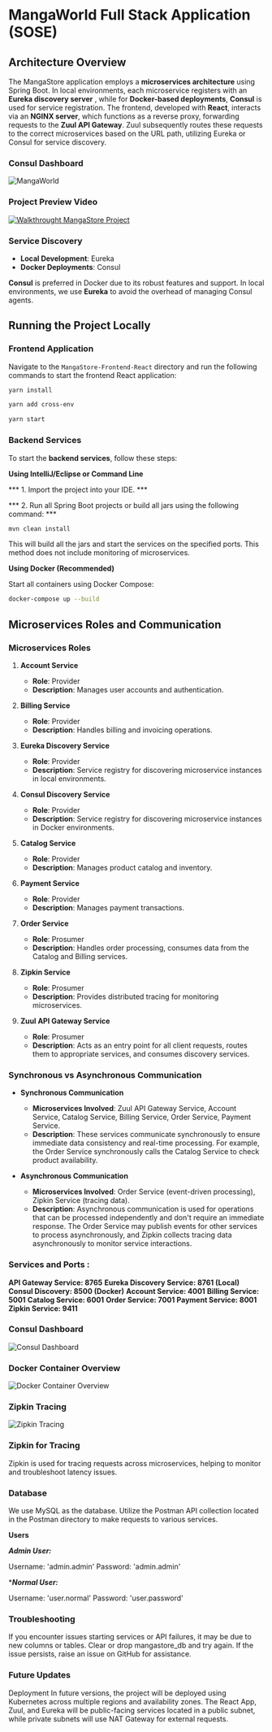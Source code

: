 # MangaWorld Full Stack Application (SOSE)

## Architecture Overview

The MangaStore application employs a **microservices architecture** using Spring Boot.
In local environments, each microservice registers with an **Eureka discovery server** , while for **Docker-based deployments**, **Consul** is used for service registration. The frontend, developed with **React**, interacts via an **NGINX server**, which functions as a reverse proxy, forwarding requests to the **Zuul API Gateway**. Zuul subsequently routes these requests to the correct microservices based on the URL path, utilizing Eureka or Consul for service discovery.

### Consul Dashboard

![MangaWorld](Documentation/walkthrough/architecture.png)


### Project Preview Video 
[![Walkthrought MangaStore Project](https://img.youtube.com/vi/f_aOUzYFDnY/maxresdefault.jpg)](https://youtu.be/f_aOUzYFDnY)


### Service Discovery

- **Local Development**: Eureka
- **Docker Deployments**: Consul

**Consul** is preferred in Docker due to its robust features and support. In local environments, we use **Eureka** to avoid the overhead of managing Consul agents.

## Running the Project Locally

### Frontend Application

Navigate to the `MangaStore-Frontend-React` directory and run the following commands to start the frontend React application:

```sh
yarn install

yarn add cross-env

yarn start
```

### Backend Services

To start the **backend services**, follow these steps:

**Using IntelliJ/Eclipse or Command Line**

*** 1. Import the project into your IDE. ***

*** 2. Run all Spring Boot projects or build all jars using the following command: *** 

```java
mvn clean install
```

This will build all the jars and start the services on the specified ports. This method does not include monitoring of microservices.

**Using Docker (Recommended)**

Start all containers using Docker Compose:

```sh
docker-compose up --build
```
## Microservices Roles and Communication

### Microservices Roles

1. **Account Service**
   - **Role**: Provider
   - **Description**: Manages user accounts and authentication.

2. **Billing Service**
   - **Role**: Provider
   - **Description**: Handles billing and invoicing operations.

3. **Eureka Discovery Service**
   - **Role**: Provider
   - **Description**: Service registry for discovering microservice instances in local environments.

4. **Consul Discovery Service**
   - **Role**: Provider
   - **Description**: Service registry for discovering microservice instances in Docker environments.
   
5. **Catalog Service**
   - **Role**: Provider
   - **Description**: Manages product catalog and inventory.

6. **Payment Service**
   - **Role**: Provider
   - **Description**: Manages payment transactions.

7. **Order Service**
   - **Role**: Prosumer
   - **Description**: Handles order processing, consumes data from the Catalog and Billing services.

8. **Zipkin Service**
   - **Role**: Prosumer
   - **Description**: Provides distributed tracing for monitoring microservices.

9. **Zuul API Gateway Service**
   - **Role**: Prosumer
   - **Description**: Acts as an entry point for all client requests, routes them to appropriate services, and consumes discovery services.



### Synchronous vs Asynchronous Communication

- **Synchronous Communication**
  - **Microservices Involved**: Zuul API Gateway Service, Account Service, Catalog Service, Billing Service, Order Service, Payment Service.
  - **Description**: These services communicate synchronously to ensure immediate data consistency and real-time processing. For example, the Order Service synchronously calls the Catalog Service to check product availability.

- **Asynchronous Communication**
  - **Microservices Involved**: Order Service (event-driven processing), Zipkin Service (tracing data).
  - **Description**: Asynchronous communication is used for operations that can be processed independently and don't require an immediate response. The Order Service may publish events for other services to process asynchronously, and Zipkin collects tracing data asynchronously to monitor service interactions.

### Services and Ports : 

   **API Gateway Service: 8765**
    **Eureka Discovery Service: 8761 (Local)**
    **Consul Discovery: 8500 (Docker)**
    **Account Service: 4001**
    **Billing Service: 5001**
    **Catalog Service: 6001**
    **Order Service: 7001**
    **Payment Service: 8001**
    **Zipkin Service: 9411**


### Consul Dashboard

![Consul Dashboard](Documentation/walkthrough/Consul.png)

### Docker Container Overview
![Docker Container Overview](Documentation/walkthroughDockerContainer.png)

### Zipkin Tracing
![Zipkin Tracing](Documentation/walkthrough/Zipkin.png)

### Zipkin for Tracing

Zipkin is used for tracing requests across microservices, helping to monitor and troubleshoot latency issues.


### Database
We use MySQL as the database. Utilize the Postman API collection located in the Postman directory to make requests to various services.

**Users**

***Admin User:***

Username: 'admin.admin'
Password: 'admin.admin'

****Normal User:***

Username: 'user.normal'
Password: 'user.password'

###  Troubleshooting
If you encounter issues starting services or API failures, it may be due to new columns or tables. Clear or drop mangastore_db and try again. If the issue persists, raise an issue on GitHub for assistance.

###   Future Updates
Deployment
In future versions, the project will be deployed using Kubernetes across multiple regions and availability zones. The React App, Zuul, and Eureka will be public-facing services located in a public subnet, while private subnets will use NAT Gateway for external requests.